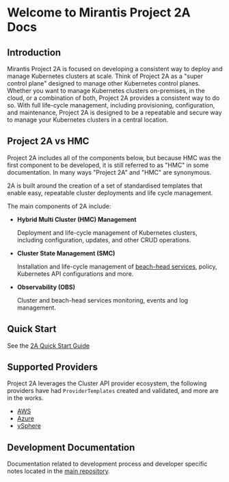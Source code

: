 # Welcome to Mirantis Project 2A Docs

## Introduction

Mirantis Project 2A is focused on developing a consistent way to deploy 
and manage Kubernetes clusters at scale. Think of Project 2A as a "super 
control plane" designed to manage other Kubernetes control planes.  Whether 
you want to manage Kubernetes clusters on-premises, in the cloud, or a
combination of both, Project 2A provides a consistent way to do so.  With
full life-cycle management, including provisioning, configuration, and
maintenance, Project 2A is designed to be a repeatable and secure way 
to manage your Kubernetes clusters in a central location.

## Project 2A vs HMC

Project 2A includes all of the components below, but because HMC was the first
component to be developed, it is still referred to as "HMC" in some documentation.
In many ways "Project 2A" and "HMC" are synonymous.

2A is built around the creation of a set of standardised templates that enable 
easy, repeatable cluster deployments and life cycle management. 

The main components of 2A include:

 * **Hybrid Multi Cluster (HMC) Management**

    Deployment and life-cycle management of Kubernetes clusters, including configuration, updates, and other CRUD operations.

 * **Cluster State Management (SMC)**

    Installation and life-cycle management of [beach-head services](glossary.md#beach-head-services), policy, Kubernetes API configurations and more.

 * **Observability (OBS)**

    Cluster and beach-head services monitoring, events and log management.

## Quick Start

See the [2A Quick Start Guide](quick-start/2a-installation.md)

## Supported Providers

Project 2A leverages the Cluster API provider ecosystem, the following providers have
had `ProviderTemplates` created and validated, and more are in the works.

 * [AWS](quick-start/aws.md)
 * [Azure](quick-start/azure.md)
 * [vSphere](quick-start/vsphere.md)

## Development Documentation

Documentation related to development process and developer specific notes located in
the [main repository](https://github.com/Mirantis/hmc/blob/main/docs/dev.md).
